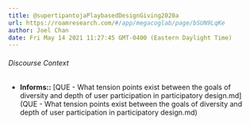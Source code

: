 ```yaml
---
title: @supertipantojaPlaybasedDesignGiving2020a
url: https://roamresearch.com/#/app/megacoglab/page/bSUN9LqKe
author: Joel Chan
date: Fri May 14 2021 11:27:45 GMT-0400 (Eastern Daylight Time)
---
```




###### Discourse Context

- **Informs::** [QUE - What tension points exist between the goals of diversity and depth of user participation in participatory design.md](QUE - What tension points exist between the goals of diversity and depth of user participation in participatory design.md)

